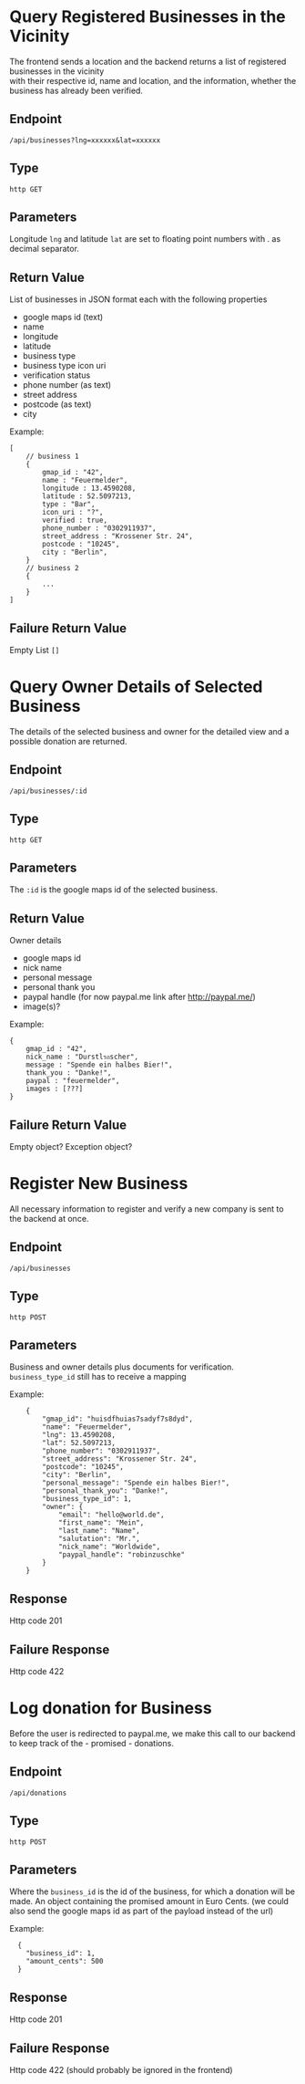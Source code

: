 # Query Registered Businesses in the Vicinity

The frontend sends a location and the backend returns a list of registered businesses in the vicinity  
with their respective id, name and location, and the information, whether the business has already been verified.

## Endpoint

    /api/businesses?lng=xxxxxx&lat=xxxxxx
    
## Type

    http GET

## Parameters

Longitude `lng` and latitude `lat` are set to floating point numbers with . as decimal separator.

## Return Value

List of businesses in JSON format each with the following properties
* google maps id (text)
* name
* longitude
* latitude
* business type
* business type icon uri
* verification status
* phone number (as text)
* street address
* postcode (as text)
* city

Example:

    [
        // business 1
        {
            gmap_id : "42",
            name : "Feuermelder",
            longitude : 13.4590208,
            latitude : 52.5097213,
            type : "Bar",
            icon_uri : "?",
            verified : true,
            phone_number : "0302911937",
            street_address : "Krossener Str. 24",
            postcode : "10245",
            city : "Berlin",
        }
        // business 2
        {
            ...
        }
    ]

## Failure Return Value

Empty List `[]`
    

# Query Owner Details of Selected Business

The details of the selected business and owner for the detailed view and a possible donation are returned.

## Endpoint

    /api/businesses/:id

## Type

    http GET

## Parameters

The `:id` is the google maps id of the selected business.

## Return Value

Owner details
* google maps id
* nick name
* personal message
* personal thank you
* paypal handle (for now paypal.me link after http://paypal.me/)
* image(s)?

Example:

    {
        gmap_id : "42",
        nick_name : "Durstlรถscher",        
        message : "Spende ein halbes Bier!",
        thank_you : "Danke!",
        paypal : "feuermelder",
        images : [???]
    }

## Failure Return Value

Empty object? Exception object?
    

# Register New Business

All necessary information to register and verify a new company is sent to the backend at once.

## Endpoint

    /api/businesses

## Type

    http POST

## Parameters

Business and owner details plus documents for verification. `business_type_id` still has to receive a mapping

Example:
```
    {
    	"gmap_id": "huisdfhuias7sadyf7s8dyd",
    	"name": "Feuermelder",
    	"lng": 13.4590208,
    	"lat": 52.5097213,
    	"phone_number": "0302911937",
    	"street_address": "Krossener Str. 24",
    	"postcode": "10245",
    	"city": "Berlin",
    	"personal_message": "Spende ein halbes Bier!",
    	"personal_thank_you": "Danke!",
    	"business_type_id": 1,
    	"owner": {
    		"email": "hello@world.de",
    		"first_name": "Mein",
    		"last_name": "Name",
    		"salutation": "Mr.",
    		"nick_name": "Worldwide",
    		"paypal_handle": "robinzuschke"
    	}
    }
```

## Response

Http code 201

## Failure Response

Http code 422
    

# Log donation for Business

Before the user is redirected to paypal.me, we make this call to our backend  
to keep track of the - promised - donations.

## Endpoint

    /api/donations

## Type

    http POST

## Parameters
Where the `business_id` is the id of the business, for which a donation will be made.
An object containing the promised amount in Euro Cents.
(we could also send the google maps id as part of the payload instead of the url)

Example:
```
  {
    "business_id": 1,
    "amount_cents": 500
  }
```

## Response

Http code 201

## Failure Response

Http code 422
(should probably be ignored in the frontend)


